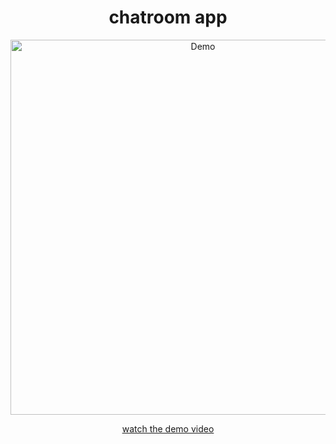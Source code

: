<div align="center">
<h1>chatroom app</h1>

  <img src="./chatroomdemo.gif" alt="Demo" height="600">

  [watch the demo video](https://drive.google.com/file/d/1mZ62cOcvDl56vd297zbyZdGRW0ajoux5/view?usp=sharing)

  
</div>
